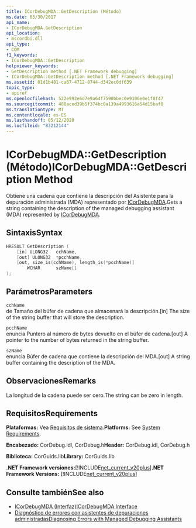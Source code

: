```yaml
---
title: ICorDebugMDA::GetDescription (Método)
ms.date: 03/30/2017
api_name:
- ICorDebugMDA.GetDescription
api_location:
- mscordbi.dll
api_type:
- COM
f1_keywords:
- ICorDebugMDA::GetDescription
helpviewer_keywords:
- GetDescription method [.NET Framework debugging]
- ICorDebugMDA::GetDescription method [.NET Framework debugging]
ms.assetid: 01d1b481-ca67-4712-8744-d342ec0df639
topic_type:
- apiref
ms.openlocfilehash: 522e992e6d7e9a64f7590bbec0e9106e0e1f8f47
ms.sourcegitcommit: 488aced39b5f374bc0a139a4993616a54d15baf0
ms.translationtype: MT
ms.contentlocale: es-ES
ms.lasthandoff: 05/12/2020
ms.locfileid: "83212144"
---
```

# <a name="icordebugmdagetdescription-method"></a><span data-ttu-id="1a007-102">ICorDebugMDA::GetDescription (Método)</span><span class="sxs-lookup"><span data-stu-id="1a007-102">ICorDebugMDA::GetDescription Method</span></span>
<span data-ttu-id="1a007-103">Obtiene una cadena que contiene la descripción del Asistente para la depuración administrada (MDA) representado por [ICorDebugMDA](icordebugmda-interface.md).</span><span class="sxs-lookup"><span data-stu-id="1a007-103">Gets a string containing the description of the managed debugging assistant (MDA) represented by [ICorDebugMDA](icordebugmda-interface.md).</span></span>  
  
## <a name="syntax"></a><span data-ttu-id="1a007-104">Sintaxis</span><span class="sxs-lookup"><span data-stu-id="1a007-104">Syntax</span></span>  
  
```cpp  
HRESULT GetDescription (  
    [in] ULONG32   cchName,  
    [out] ULONG32  *pcchName,  
    [out, size_is(cchName), length_is(*pcchName)]  
        WCHAR      szName[]  
);  
```  
  
## <a name="parameters"></a><span data-ttu-id="1a007-105">Parámetros</span><span class="sxs-lookup"><span data-stu-id="1a007-105">Parameters</span></span>  
 `cchName`  
 <span data-ttu-id="1a007-106">de Tamaño del búfer de cadena que almacenará la descripción.</span><span class="sxs-lookup"><span data-stu-id="1a007-106">[in] The size of the string buffer that will store the description.</span></span>  
  
 `pcchName`  
 <span data-ttu-id="1a007-107">enuncia Puntero al número de bytes devuelto en el búfer de cadena.</span><span class="sxs-lookup"><span data-stu-id="1a007-107">[out] A pointer to the number of bytes returned in the string buffer.</span></span>  
  
 `szName`  
 <span data-ttu-id="1a007-108">enuncia Búfer de cadena que contiene la descripción del MDA.</span><span class="sxs-lookup"><span data-stu-id="1a007-108">[out] A string buffer containing the description of the MDA.</span></span>  
  
## <a name="remarks"></a><span data-ttu-id="1a007-109">Observaciones</span><span class="sxs-lookup"><span data-stu-id="1a007-109">Remarks</span></span>  
 <span data-ttu-id="1a007-110">La longitud de la cadena puede ser cero.</span><span class="sxs-lookup"><span data-stu-id="1a007-110">The string can be zero in length.</span></span>  
  
## <a name="requirements"></a><span data-ttu-id="1a007-111">Requisitos</span><span class="sxs-lookup"><span data-stu-id="1a007-111">Requirements</span></span>  
 <span data-ttu-id="1a007-112">**Plataformas:** Vea [Requisitos de sistema](../../get-started/system-requirements.md).</span><span class="sxs-lookup"><span data-stu-id="1a007-112">**Platforms:** See [System Requirements](../../get-started/system-requirements.md).</span></span>  
  
 <span data-ttu-id="1a007-113">**Encabezado:** CorDebug.idl, CorDebug.h</span><span class="sxs-lookup"><span data-stu-id="1a007-113">**Header:** CorDebug.idl, CorDebug.h</span></span>  
  
 <span data-ttu-id="1a007-114">**Biblioteca:** CorGuids.lib</span><span class="sxs-lookup"><span data-stu-id="1a007-114">**Library:** CorGuids.lib</span></span>  
  
 <span data-ttu-id="1a007-115">**.NET Framework versiones:**[!INCLUDE[net_current_v20plus](../../../../includes/net-current-v20plus-md.md)]</span><span class="sxs-lookup"><span data-stu-id="1a007-115">**.NET Framework Versions:** [!INCLUDE[net_current_v20plus](../../../../includes/net-current-v20plus-md.md)]</span></span>  
  
## <a name="see-also"></a><span data-ttu-id="1a007-116">Consulte también</span><span class="sxs-lookup"><span data-stu-id="1a007-116">See also</span></span>

- [<span data-ttu-id="1a007-117">ICorDebugMDA (Interfaz)</span><span class="sxs-lookup"><span data-stu-id="1a007-117">ICorDebugMDA Interface</span></span>](icordebugmda-interface.md)
- [<span data-ttu-id="1a007-118">Diagnóstico de errores con asistentes de depuraciones administradas</span><span class="sxs-lookup"><span data-stu-id="1a007-118">Diagnosing Errors with Managed Debugging Assistants</span></span>](../../debug-trace-profile/diagnosing-errors-with-managed-debugging-assistants.md)
